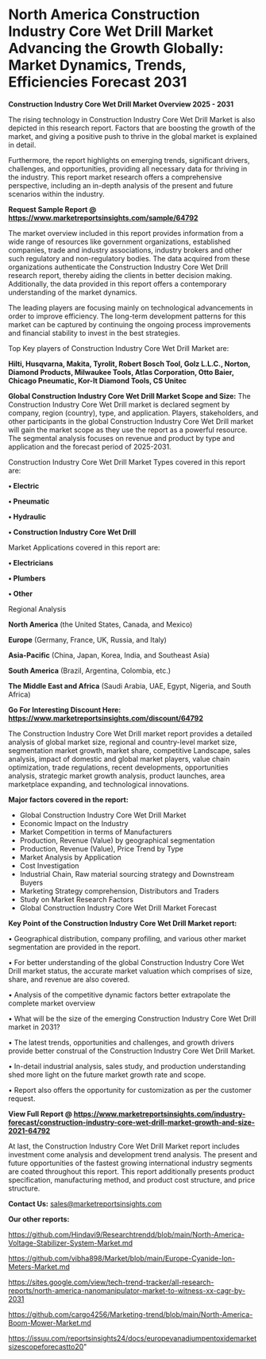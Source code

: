 # North America Construction Industry Core Wet Drill Market Advancing the Growth Globally: Market Dynamics, Trends, Efficiencies Forecast 2031

<Strong> Construction Industry Core Wet Drill Market Overview 2025 - 2031</strong>

The rising technology in Construction Industry Core Wet Drill Market is also depicted in this research report. Factors that are boosting the growth of the market, and giving a positive push to thrive in the global market is explained in detail.

Furthermore, the report highlights on emerging trends, significant drivers, challenges, and opportunities, providing all necessary data for thriving in the industry. This report market research offers a comprehensive perspective, including an in-depth analysis of the present and future scenarios within the industry.

<strong>Request Sample Report @ <a href=https://www.marketreportsinsights.com/sample/64792>https://www.marketreportsinsights.com/sample/64792</a></strong>

The market overview included in this report provides information from a wide range of resources like government organizations, established companies, trade and industry associations, industry brokers and other such regulatory and non-regulatory bodies. The data acquired from these organizations authenticate the Construction Industry Core Wet Drill research report, thereby aiding the clients in better decision making. Additionally, the data provided in this report offers a contemporary understanding of the market dynamics.

The leading players are focusing mainly on technological advancements in order to improve efficiency. The long-term development patterns for this market can be captured by continuing the ongoing process improvements and financial stability to invest in the best strategies.

Top Key players of Construction Industry Core Wet Drill Market are:

<strong>Hilti, Husqvarna, Makita, Tyrolit, Robert Bosch Tool, Golz L.L.C., Norton, Diamond Products, Milwaukee Tools, Atlas Corporation, Otto Baier, Chicago Pneumatic, Kor-It Diamond Tools, CS Unitec</strong>

<strong><b>Global Construction Industry Core Wet Drill Market Scope and Size:</b></strong>
The Construction Industry Core Wet Drill market is declared segment by company, region (country), type, and application. Players, stakeholders, and other participants in the global Construction Industry Core Wet Drill market will gain the market scope as they use the report as a powerful resource. The segmental analysis focuses on revenue and product by type and application and the forecast period of 2025-2031.

Construction Industry Core Wet Drill Market Types covered in this report are:

<strong>• Electric

• Pneumatic

• Hydraulic

• Construction Industry Core Wet Drill</strong>

Market Applications covered in this report are:

<strong>• Electricians

• Plumbers

• Other</strong> 

Regional Analysis

<strong>North America</strong> (the United States, Canada, and Mexico)

<strong>Europe</strong> (Germany, France, UK, Russia, and Italy)

<strong>Asia-Pacific</strong> (China, Japan, Korea, India, and Southeast Asia)

<strong>South America</strong> (Brazil, Argentina, Colombia, etc.)

<strong>The Middle East and Africa</strong> (Saudi Arabia, UAE, Egypt, Nigeria, and South Africa)

<strong>Go For Interesting Discount Here: <a href=https://www.marketreportsinsights.com/discount/64792>https://www.marketreportsinsights.com/discount/64792</a></strong>

The Construction Industry Core Wet Drill market report provides a detailed analysis of global market size, regional and country-level market size, segmentation market growth, market share, competitive Landscape, sales analysis, impact of domestic and global market players, value chain optimization, trade regulations, recent developments, opportunities analysis, strategic market growth analysis, product launches, area marketplace expanding, and technological innovations.

<strong><b>Major factors covered in the report:</b></strong>
<ul>
  <li>Global Construction Industry Core Wet Drill Market </li>
  <li>Economic Impact on the Industry</li>
  <li>Market Competition in terms of Manufacturers</li>
  <li>Production, Revenue (Value) by geographical segmentation</li>
  <li>Production, Revenue (Value), Price Trend by Type</li>
  <li>Market Analysis by Application</li>
  <li>Cost Investigation</li>
  <li>Industrial Chain, Raw material sourcing strategy and Downstream Buyers</li>
  <li>Marketing Strategy comprehension, Distributors and Traders</li>
  <li>Study on Market Research Factors</li>
  <li>Global Construction Industry Core Wet Drill Market Forecast</li>
</ul>

<strong><b>Key Point of the Construction Industry Core Wet Drill Market report:</b></strong>

• Geographical distribution, company profiling, and various other market segmentation are provided in the report.

• For better understanding of the global Construction Industry Core Wet Drill market status, the accurate market valuation which comprises of size, share, and revenue are also covered.

• Analysis of the competitive dynamic factors better extrapolate the complete market overview

• What will be the size of the emerging Construction Industry Core Wet Drill market in 2031?

• The latest trends, opportunities and challenges, and growth drivers provide better construal of the Construction Industry Core Wet Drill Market.

• In-detail industrial analysis, sales study, and production understanding shed more light on the future market growth rate and scope.

• Report also offers the opportunity for customization as per the customer request.

<strong><b>View Full Report @ <a href=https://www.marketreportsinsights.com/industry-forecast/construction-industry-core-wet-drill-market-growth-and-size-2021-64792>https://www.marketreportsinsights.com/industry-forecast/construction-industry-core-wet-drill-market-growth-and-size-2021-64792</a></b></strong>


At last, the Construction Industry Core Wet Drill Market report includes investment come analysis and development trend analysis. The present and future opportunities of the fastest growing international industry segments are coated throughout this report. This report additionally presents product specification, manufacturing method, and product cost structure, and price structure.

<strong>Contact Us:</strong>
sales@marketreportsinsights.com

<strong>Our other reports:</strong>

<a href=https://github.com/Hindavi9/Researchtrendd/blob/main/North-America-Voltage-Stabilizer-System-Market.md>https://github.com/Hindavi9/Researchtrendd/blob/main/North-America-Voltage-Stabilizer-System-Market.md</a>

<a href=https://github.com/vibha898/Market/blob/main/Europe-Cyanide-Ion-Meters-Market.md>https://github.com/vibha898/Market/blob/main/Europe-Cyanide-Ion-Meters-Market.md</a>

<a href=https://sites.google.com/view/tech-trend-tracker/all-research-reports/north-america-nanomanipulator-market-to-witness-xx-cagr-by-2031>https://sites.google.com/view/tech-trend-tracker/all-research-reports/north-america-nanomanipulator-market-to-witness-xx-cagr-by-2031</a>

<a href=https://github.com/cargo4256/Marketing-trend/blob/main/North-America-Boom-Mower-Market.md>https://github.com/cargo4256/Marketing-trend/blob/main/North-America-Boom-Mower-Market.md</a>

<a href=https://issuu.com/reportsinsights24/docs/europevanadiumpentoxidemarketsizescopeforecastto20>https://issuu.com/reportsinsights24/docs/europevanadiumpentoxidemarketsizescopeforecastto20</a>"
